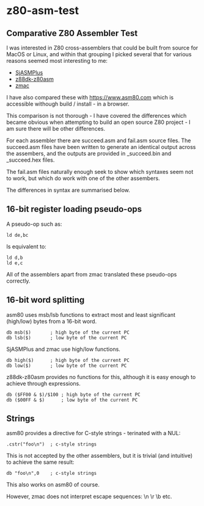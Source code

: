 # z80-asm-test
## Comparative Z80 Assembler Test

I was interested in Z80 cross-assemblers that could be built from source for MacOS or Linux, and within that grouping I picked several that for various reasons seemed most interesting to me:

* [SjASMPlus](https://github.com/z00m128/sjasmplus) 
* [z88dk-z80asm](https://github.com/z88dk/z88dk/wiki/Tool---z80asm)
* [zmac](https://github.com/gp48k/zmac/tree/master)

I have also compared these with https://www.asm80.com which is accessible withough build / install - in a browser.

This comparison is not thorough - I have covered the differences which became obvious when attempting to build an open source Z80 project - I am sure there will be other differences.

For each assembler there are succeed.asm and fail.asm source files. The succeed.asm files have been written to generate an identical output across the assembers, and the outputs are provided in _succeed.bin and _succeed.hex files.

The fail.asm files naturally enough seek to show which syntaxes seem not to work, but which do work with one of the other assembers.

The differences in syntax are summarised below.

## 16-bit register loading pseudo-ops
A pseudo-op such as:

    ld de,bc

Is equivalent to:

    ld d,b
    ld e,c

All of the assemblers apart from zmac translated these pseudo-ops correctly.

## 16-bit word splitting
asm80 uses msb/lsb functions to extract most and least significant (high/low) bytes from a 16-bit word.  

    db msb($)       ; high byte of the current PC
    db lsb($)       ; low byte of the current PC

SjASMPlus and zmac use high/low functions.  

    db high($)      ; high byte of the current PC
    db low($)       ; low byte of the current PC

z88dk-z80asm provides no functions for this, although it is easy enough to achieve through expressions.  

    db ($FF00 & $)/$100 ; high byte of the current PC
    db ($00FF & $)      ; low byte of the current PC

## Strings
asm80 provides a directive for C-style strings - terinated with a NUL:

    .cstr("foo\n")  ; c-style strings

This is not accepted by the other assemblers, but it is trivial (and intuitive) to achieve the same result:

    db "foo\n",0    ; c-style strings

This also works on asm80 of course.  

However, zmac does not interpret escape sequences: \n \r \b etc.

